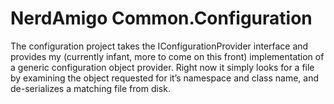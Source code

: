 # NerdAmigo Common.Configuration

The configuration project takes the IConfigurationProvider interface and provides my (currently infant, more to come on this front) implementation of a generic configuration object provider. Right now it simply looks for a file by examining the object requested for it’s namespace and class name, and de-serializes a matching file from disk.

